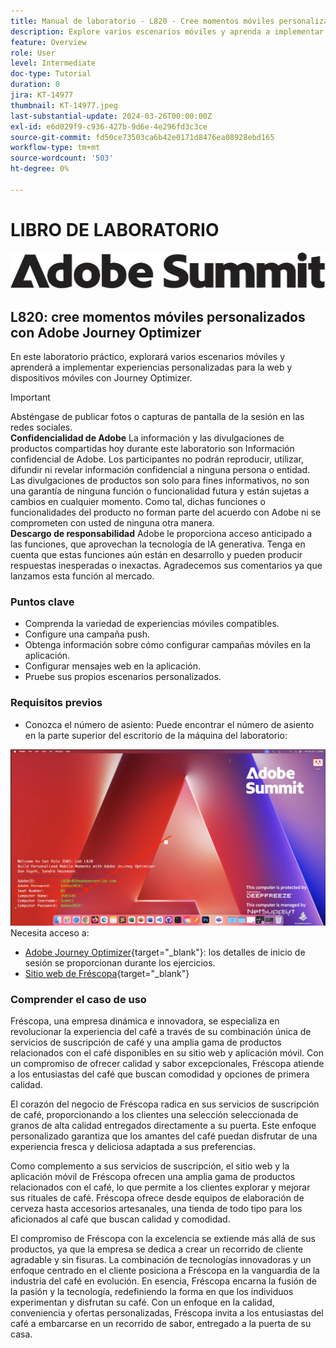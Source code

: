 ```yaml
---
title: Manual de laboratorio - L820 - Cree momentos móviles personalizados con Adobe Journey Optimizer
description: Explore varios escenarios móviles y aprenda a implementar experiencias personalizadas para la web y dispositivos móviles con Journey Optimizer.
feature: Overview
role: User
level: Intermediate
doc-type: Tutorial
duration: 0
jira: KT-14977
thumbnail: KT-14977.jpeg
last-substantial-update: 2024-03-26T00:00:00Z
exl-id: e6d029f9-c936-427b-9d6e-4e296fd3c3ce
source-git-commit: fd50ce73503ca6b42e0171d8476ea08928ebd165
workflow-type: tm+mt
source-wordcount: '503'
ht-degree: 0%

---
```


# LIBRO DE LABORATORIO

![Adobe Summit - texto alternativo](/help/summit-lab-2024/l820-lab-workbook/assets/adobe-summit.png "Adobe Summit")

## L820: cree momentos móviles personalizados con Adobe Journey Optimizer

En este laboratorio práctico, explorará varios escenarios móviles y aprenderá a implementar experiencias personalizadas para la web y dispositivos móviles con Journey Optimizer.


>[!IMPORTANT]
>
>Absténgase de publicar fotos o capturas de pantalla de la sesión en las redes sociales.
><br>
>**Confidencialidad de Adobe**
>La información y las divulgaciones de productos compartidas hoy durante este laboratorio son Información confidencial de Adobe.
>Los participantes no podrán reproducir, utilizar, difundir ni revelar información confidencial a ninguna persona o entidad.
>Las divulgaciones de productos son solo para fines informativos, no son una garantía de ninguna función o funcionalidad futura y están sujetas a cambios en cualquier momento. Como tal, dichas funciones o funcionalidades del producto no forman parte del acuerdo con Adobe ni se comprometen con usted de ninguna otra manera.
><br>
>**Descargo de responsabilidad**
>Adobe le proporciona acceso anticipado a las funciones, que aprovechan la tecnología de IA generativa. Tenga en cuenta que estas funciones aún están en desarrollo y pueden producir respuestas inesperadas o inexactas. Agradecemos sus comentarios ya que lanzamos esta función al mercado.


### Puntos clave

* Comprenda la variedad de experiencias móviles compatibles.
* Configure una campaña push.
* Obtenga información sobre cómo configurar campañas móviles en la aplicación.
* Configurar mensajes web en la aplicación.
* Pruebe sus propios escenarios personalizados.

### Requisitos previos

* Conozca el número de asiento: Puede encontrar el número de asiento en la parte superior del escritorio de la máquina del laboratorio:

![Número de puestos](/help/summit-lab-2024/l820-lab-workbook/assets/locate-seat-number.png)
Necesita acceso a:

* [Adobe Journey Optimizer](https://experience.adobe.com/#/@techmarketingdemos/sname:summit-ajo-lab/journey-optimizer/home){target="_blank"}: los detalles de inicio de sesión se proporcionan durante los ejercicios.
* [Sitio web de Fréscopa](https://dsn.adobe.com/p/adobe-summit-2024?token=eyJhbGciOiJIUzI1NiIsInR5cCI6IkpXVCJ9.eyJpZCI6ImFub255bW91cyIsImVtYWlsIjoiYW5vbnltb3VzQGFkb2JlLmNvbSIsImlzc3VlciI6InNoYXJlZC1saW5rIiwiYXJnb24iOnsiYWNjZXNzIjoicmVhZC1wcm9qZWN0IiwicHJvamVjdElkIjoiYWRvYmUtc3VtbWl0LTIwMjQifSwiaWF0IjoxNzEwNTI0MTIwLCJleHAiOjE3MTIzMzg1MjB9.q2uGVst6HjJw8SCWl-3pViNzepkdGnNCvGqZnbbkTsY){target="_blank"}


### Comprender el caso de uso

Fréscopa, una empresa dinámica e innovadora, se especializa en revolucionar la experiencia del café a través de su combinación única de servicios de suscripción de café y una amplia gama de productos relacionados con el café disponibles en su sitio web y aplicación móvil. Con un compromiso de ofrecer calidad y sabor excepcionales, Fréscopa atiende a los entusiastas del café que buscan comodidad y opciones de primera calidad.

El corazón del negocio de Fréscopa radica en sus servicios de suscripción de café, proporcionando a los clientes una selección seleccionada de granos de alta calidad entregados directamente a su puerta. Este enfoque personalizado garantiza que los amantes del café puedan disfrutar de una experiencia fresca y deliciosa adaptada a sus preferencias.

Como complemento a sus servicios de suscripción, el sitio web y la aplicación móvil de Fréscopa ofrecen una amplia gama de productos relacionados con el café, lo que permite a los clientes explorar y mejorar sus rituales de café. Fréscopa ofrece desde equipos de elaboración de cerveza hasta accesorios artesanales, una tienda de todo tipo para los aficionados al café que buscan calidad y comodidad.

El compromiso de Fréscopa con la excelencia se extiende más allá de sus productos, ya que la empresa se dedica a crear un recorrido de cliente agradable y sin fisuras. La combinación de tecnologías innovadoras y un enfoque centrado en el cliente posiciona a Fréscopa en la vanguardia de la industria del café en evolución. En esencia, Fréscopa encarna la fusión de la pasión y la tecnología, redefiniendo la forma en que los individuos experimentan y disfrutan su café. Con un enfoque en la calidad, conveniencia y ofertas personalizadas, Fréscopa invita a los entusiastas del café a embarcarse en un recorrido de sabor, entregado a la puerta de su casa.
